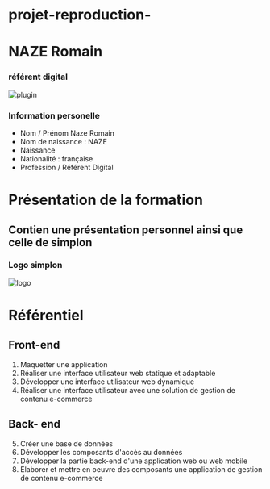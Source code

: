 # projet-reproduction-

# NAZE Romain
### référent digital


![plugin](https://user-images.githubusercontent.com/118919895/221115577-99c96e54-86ce-4783-9656-50768094c5ed.png)

### Information personelle 
* Nom / Prénom Naze Romain
* Nom de naissance : NAZE
* Naissance
* Nationalité : française
* Profession / Référent Digital

# Présentation de la formation

## Contien une présentation personnel ainsi que celle de simplon
### Logo simplon
![logo](https://user-images.githubusercontent.com/118919895/221119993-6ba8226c-3261-4b03-b935-04ffc7392e71.png)

# Référentiel
## Front-end
1. Maquetter une application
2. Réaliser une interface utilisateur web statique et adaptable 
3. Développer une interface utilisateur web dynamique 
4. Réaliser une interface utilisateur avec une solution de gestion de contenu e-commerce

## Back- end
5. Créer une base de données
6. Développer les composants d'accès au données 
7. Développer la partie back-end d'une application web ou web mobile
8. Elaborer et mettre en oeuvre des composants une application de gestion de contenu e-commerce  
